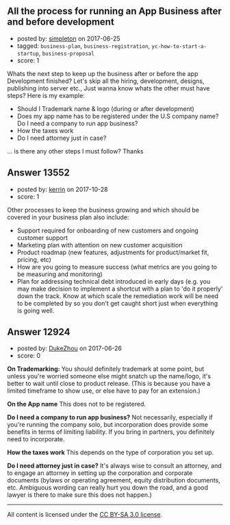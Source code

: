 ## All the process for running an App Business after and before development

- posted by: [simpleton](https://stackexchange.com/users/5087916/simpleton) on 2017-06-25
- tagged: `business-plan`, `business-registration`, `yc-how-to-start-a-startup`, `business-proposal`
- score: 1

<p>Whats the next step to keep up the business after or before the app Development finished? 
Let's skip all the hiring, development, designs, publishing into server etc., Just wanna know whats the other must have steps? Here is my example:</p>

<ul>
<li>Should I Trademark name &amp; logo (during or after development)</li>
<li>Does my app name has to be registered under the U.S company name? Do I need a company to run app business?</li>
<li>How the taxes work</li>
<li>Do I need attorney just in case?</li>
</ul>

<p>... is there any other steps I must follow? Thanks</p>



## Answer 13552

- posted by: [kerrin](https://stackexchange.com/users/1621372/kerrin) on 2017-10-28
- score: 1

<p>Other processes to keep the business growing and which should be covered in your business plan also include:</p>

<ul>
<li>Support required for onboarding of new customers and ongoing customer support</li>
<li>Marketing plan with attention on new customer acquisition</li>
<li>Product roadmap (new features, adjustments for product/market fit, pricing, etc)</li>
<li>How are you going to measure success (what metrics are you going to be measuring and monitoring)</li>
<li>Plan for addressing technical debt introduced in early days (e.g. you may make decision to implement a shortcut with a plan to 'do it properly' down the track.  Know at which scale the remediation work will be need to be completed by so you don't get caught short just when everything is going well. </li>
</ul>



## Answer 12924

- posted by: [DukeZhou](https://stackexchange.com/users/4146639/dukezhou) on 2017-06-26
- score: 0

<p><strong>On Trademarking:</strong> You should definitely trademark at some point, but unless you're worried someone else might snatch up the name/logo, it's better to wait until close to product release.  (This is because you have a limited timeframe to show use, or else have to pay for an extension.)</p>

<p><strong>On the App name</strong> This does not to be registered.  </p>

<p><strong>Do I need a company to run app business?</strong> Not necessarily, especially if you're running the company solo, but incorporation does provide some benefits in terms of limiting liability.  If you bring in partners, you definitely need to incorporate. </p>

<p><strong>How the taxes work</strong> This depends on the type of corporation you set up. </p>

<p><strong>Do I need attorney just in case?</strong>  It's always wise to consult an attorney, and to engage an attorney in setting up the corporation and corporate documents (bylaws or operating agreement, equity distribution documents, etc.  Ambiguous wording can really hurt you down the road, and a good lawyer is there to make sure this does not happen.)</p>




---

All content is licensed under the [CC BY-SA 3.0 license](https://creativecommons.org/licenses/by-sa/3.0/).
